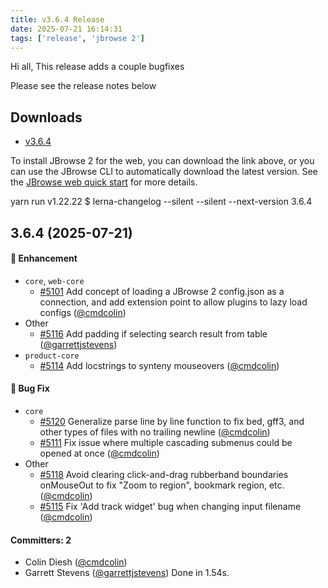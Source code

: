 ```yaml
---
title: v3.6.4 Release
date: 2025-07-21 16:14:31
tags: ['release', 'jbrowse 2']
---
```


Hi all, This release adds a couple bugfixes

Please see the release notes below

## Downloads

- [v3.6.4](https://github.com/GMOD/jbrowse-components/releases/tag/v3.6.4)

To install JBrowse 2 for the web, you can download the link above, or you can
use the JBrowse CLI to automatically download the latest version. See the
[JBrowse web quick start](https://jbrowse.org/jb2/docs/quickstart_web) for more
details.

yarn run v1.22.22 $ lerna-changelog --silent --silent --next-version 3.6.4

## 3.6.4 (2025-07-21)

#### :rocket: Enhancement

- `core`, `web-core`
  - [#5101](https://github.com/GMOD/jbrowse-components/pull/5101) Add concept of
    loading a JBrowse 2 config.json as a connection, and add extension point to
    allow plugins to lazy load configs
    ([@cmdcolin](https://github.com/cmdcolin))
- Other
  - [#5116](https://github.com/GMOD/jbrowse-components/pull/5116) Add padding if
    selecting search result from table
    ([@garrettjstevens](https://github.com/garrettjstevens))
- `product-core`
  - [#5114](https://github.com/GMOD/jbrowse-components/pull/5114) Add locstrings
    to synteny mouseovers ([@cmdcolin](https://github.com/cmdcolin))

#### :bug: Bug Fix

- `core`
  - [#5120](https://github.com/GMOD/jbrowse-components/pull/5120) Generalize
    parse line by line function to fix bed, gff3, and other types of files with
    no trailing newline ([@cmdcolin](https://github.com/cmdcolin))
  - [#5111](https://github.com/GMOD/jbrowse-components/pull/5111) Fix issue
    where multiple cascading submenus could be opened at once
    ([@cmdcolin](https://github.com/cmdcolin))
- Other
  - [#5118](https://github.com/GMOD/jbrowse-components/pull/5118) Avoid clearing
    click-and-drag rubberband boundaries onMouseOut to fix "Zoom to region",
    bookmark region, etc. ([@cmdcolin](https://github.com/cmdcolin))
  - [#5115](https://github.com/GMOD/jbrowse-components/pull/5115) Fix 'Add track
    widget' bug when changing input filename
    ([@cmdcolin](https://github.com/cmdcolin))

#### Committers: 2

- Colin Diesh ([@cmdcolin](https://github.com/cmdcolin))
- Garrett Stevens ([@garrettjstevens](https://github.com/garrettjstevens)) Done
  in 1.54s.

